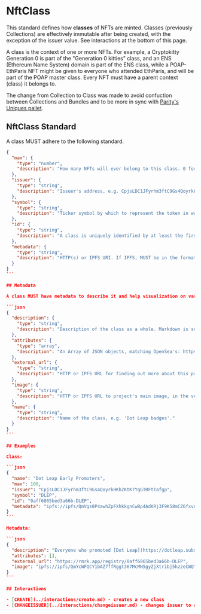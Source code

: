 # NftClass

This standard defines how **classes** of NFTs are minted. Classes (previously Collections) are
effectively immutable after being created, with the exception of the issuer value. See interactions
at the bottom of this page.

A class is the context of one or more NFTs. For example, a Cryptokitty Generation 0 is part of the
"Generation 0 kitties" class, and an ENS (Ethereum Name System) domain is part of the ENS class,
while a POAP-EthParis NFT might be given to everyone who attended EthParis, and will be part of the
POAP master class. Every NFT must have a parent context (class) it belongs to.

The change from Collection to Class was made to avoid confuction between Collections and Bundles and
to be more in sync with
[Parity's Uniques pallet](https://github.com/paritytech/substrate/tree/master/frame/uniques).

## NftClass Standard

A class MUST adhere to the following standard.

````json
{
  "max": {
    "type": "number",
    "description": "How many NFTs will ever belong to this class. 0 for infinite."
  },
  "issuer": {
    "type": "string",
    "description": "Issuer's address, e.g. CpjsLDC1JFyrhm3ftC9Gs4QoyrkHKhZKtK7YqGTRFtTafgp. Can be address different from minter to assign ownership to other entity on creation."
  },
  "symbol": {
    "type": "string",
    "description": "Ticker symbol by which to represent the token in wallets and UIs, e.g. ZOMB"
  },
  "id": {
    "type": "string",
    "description": "A class is uniquely identified by at least the first four and last four bytes of the original issuer's pubkey, combined with the symbol through a dash `-`. This prevents anyone but the issuer from reusing the symbol, and prevents trading of fake NFTs with the same symbol. Example ID: 0aff6865bed3a66b-ZOMB."
  },
  "metadata": {
    "type": "string",
    "description": "HTTP(s) or IPFS URI. If IPFS, MUST be in the format of ipfs://ipfs/HASH"
  }
}
```                                                                                        |

## Metadata

A class MUST have metadata to describe it and help visualization on various platforms.

```json
{
  "description": {
    "type": "string",
    "description": "Description of the class as a whole. Markdown is supported."
  },
  "attributes": {
    "type": "array",
    "description": "An Array of JSON objects, matching OpenSea's: https://docs.opensea.io/docs/metadata-standards#section-attributes"
  },
  "external_url": {
    "type": "string",
    "description": "HTTP or IPFS URL for finding out more about this project. If IPFS, MUST be in the format of ipfs://ipfs/HASH"
  },
  "image": {
    "type": "string",
    "description": "HTTP or IPFS URL to project's main image, in the vein of og:image. If IPFS, MUST be in the format of ipfs://ipfs/HASH"
  },
  "name": {
    "type": "string",
    "description": "Name of the class, e.g. 'Dot Leap badges'."
  }
}
```

## Examples

Class:

```json
{
  "name": "Dot Leap Early Promoters",
  "max": 100,
  "issuer": "CpjsLDC1JFyrhm3ftC9Gs4QoyrkHKhZKtK7YqGTRFtTafgp",
  "symbol": "DLEP",
  "id": "0aff6865bed3a66b-DLEP",
  "metadata": "ipfs://ipfs/QmVgs8P4awhZpFXhkkgnCwBp4AdKRj3F9K58mCZ6fxvn3j"
}
```

Metadata:

```json
{
  "description": "Everyone who promoted [Dot Leap](https://dotleap.substack.com) via the in-email Tweet link is eligible.",
  "attributes": [],
  "external_url": "https://rmrk.app/registry/0aff6865bed3a66b-DLEP",
  "image": "ipfs://ipfs/QmYcWFQCY1bAZ7ffRggt367McMN5gyZjXtribj5hzzeCWQ"
}
```

## Interactions

- [CREATE](../interactions/create.md) - creates a new class
- [CHANGEISSUER](../interactions/changeissuer.md) - changes issuer to another address
